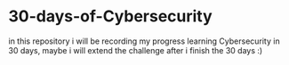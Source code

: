 # 30-days-of-Cybersecurity
in this repository i will be recording my progress learning Cybersecurity in 30 days, maybe i will extend the challenge after i finish the 30 days :)
